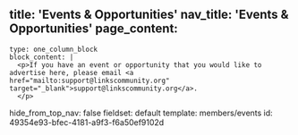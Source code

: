 title: 'Events & Opportunities'
nav_title: 'Events & Opportunities'
page_content:
  -
    type: one_column_block
    block_content: |
      <p>If you have an event or opportunity that you would like to advertise here, please email <a href="mailto:support@linkscommunity.org" target="_blank">support@linkscommunity.org</a>.
      </p>
hide_from_top_nav: false
fieldset: default
template: members/events
id: 49354e93-bfec-4181-a9f3-f6a50ef9102d
